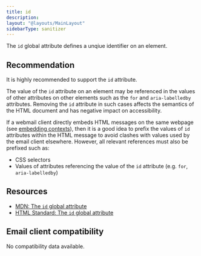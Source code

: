 ```yaml
---
title: id
description:
layout: "@layouts/MainLayout"
sidebarType: sanitizer
---
```


The `id` global attribute defines a unqiue identifier on an element.

## Recommendation

It is highly recommended to support the `id` attribute.

The value of the `id` attribute on an element may be referenced in the values of other attributes on other elements such as the `for` and `aria-labelledby` attributes. Removing the `id` attribute in such cases affects the semantics of the HTML document and has negative impact on accessibility.

If a webmail client directly embeds HTML messages on the same webpage (see [embedding contexts](/en/docs/vision/#embedding-contexts)), then it is a good idea to prefix the values of `id` attributes within the HTML message to avoid clashes with values used by the email client elsewhere. However, all relevant references must also be prefixed such as:

- CSS selectors
- Values of attributes referencing the value of the `id` attribute (e.g. `for`, `aria-labelledby`)

## Resources

- [MDN: The `id` global attribute](https://developer.mozilla.org/en-US/docs/Web/HTML/Global_attributes/id)
- [HTML Standard: The `id` global attribute](https://html.spec.whatwg.org/multipage/dom.html#global-attributes:the-id-attribute-2)

## Email client compatibility

No compatibility data available.